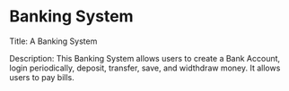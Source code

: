 # Banking System

Title: A Banking System

Description: This Banking System allows users to create a Bank Account, login periodically, deposit, transfer, save, and widthdraw money. It allows users to pay bills.
